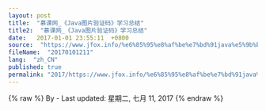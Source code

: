 ```yaml
---
layout: post
title:  "慕课网_《Java图片验证码》学习总结"
title2:  "慕课网_《Java图片验证码》学习总结"
date:   2017-01-01 23:55:11  +0800
source:  "https://www.jfox.info/%e6%85%95%e8%af%be%e7%bd%91java%e5%9b%be%e7%89%87%e9%aa%8c%e8%af%81%e7%a0%81%e5%ad%a6%e4%b9%a0%e6%80%bb%e7%bb%93.html"
fileName:  "20170101211"
lang:  "zh_CN"
published: true
permalink: "2017/https://www.jfox.info/%e6%85%95%e8%af%be%e7%bd%91java%e5%9b%be%e7%89%87%e9%aa%8c%e8%af%81%e7%a0%81%e5%ad%a6%e4%b9%a0%e6%80%bb%e7%bb%93.html"
---
```

{% raw %}
By  - Last updated: 星期二, 七月 11, 2017
{% endraw %}
